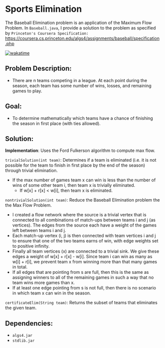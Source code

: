 # Sports Elimination

The Baseball Elimination problem is an application of the Maximum Flow Problem.
In `Baseball.java`, I provide a solution to the problem as specified by `Princeton's Coursera Specification:` https://coursera.cs.princeton.edu/algs4/assignments/baseball/specification.php

[![wakatime](https://wakatime.com/badge/user/1573cfda-f106-4c1b-87c2-64cdbd982d7a/project/018d845a-3fdb-4929-a71f-c1dfc86f166b.svg)](https://wakatime.com/badge/user/1573cfda-f106-4c1b-87c2-64cdbd982d7a/project/018d845a-3fdb-4929-a71f-c1dfc86f166b)
## Problem Description:
- There are n teams competing in a league. At each point during the season, each team has some number of wins, losses, and remaining games to play.

## Goal:
- To determine mathematically which teams have a chance of finishing the season in first place (with ties allowed).

## Solution:
**Implementation**: Uses the Ford Fulkerson algorithm to compute max flow.

`trivialSolution(int team)`: Determines if a team is eliminated (i.e. it is not possible for the team to finish in first place by the end of the season) through trivial elimination. 
- If the max number of games team x can win is less than the number of wins of some other team i, then team x is trivially eliminated.
  - If w[x] + r[x] < w[i], then team x is eliminated.

`nontrivialSolution(int team)`: Reduce the Baseball Elimination problem the the Max Flow Problem.
- I created a flow network where the source is a trivial vertex that is connected to all combinations of match-ups between teams i and j (as vertices). The edges from the source each have a weight of the games left between teams i and j. 
- Each match-up vertex (i, j) is then connected with team vertices i and j to ensure that one of the two teams earns of win, with edge weights set to positive infinity. 
- Finally all team vertices (x) are connected to a trivial sink. We give these edges a weight of w[x] + r[x] - w[i]. Since team i can win as many as w[i] + r[i], we prevent team x from winning more than that many games in total.
- If all edges that are pointing from s are full, then this is the same as assigning winners to all of the remaining games in such a way that no team wins more games than x. 
- If at least one edge pointing from s is not full, then there is no scenario in which team x can win in the season.

`certificateElim(String team)`: Returns the subset of teams that eliminates the given team.

## Dependencies:
- `algs4.jar`
- `stdlib.jar`
